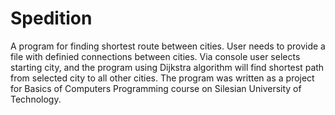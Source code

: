 # Spedition
A program for finding shortest route between cities. 
User needs to provide a file with definied connections between cities.
Via console user selects starting city, and the program using Dijkstra algorithm
will find shortest path from selected city to all other cities.
The program was written as a project for Basics of Computers Programming course
on Silesian University of Technology.
